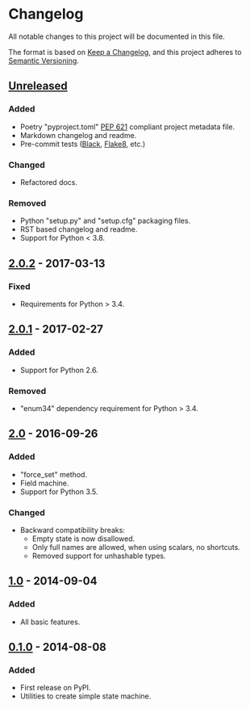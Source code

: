 # Changelog

All notable changes to this project will be documented in this file.

The format is based on [Keep a Changelog](https://keepachangelog.com/en/1.1.0/),
and this project adheres to [Semantic Versioning](https://semver.org/spec/v2.0.0.html).

## [Unreleased]

### Added

- Poetry "pyproject.toml" [PEP 621](https://peps.python.org/pep-0621/) compliant project metadata file.
- Markdown changelog and readme.
- Pre-commit tests ([Black](https://github.com/psf/black), [Flake8](https://github.com/PyCQA/flake8), etc.)

### Changed

- Refactored docs.

### Removed

- Python "setup.py" and "setup.cfg" packaging files.
- RST based changelog and readme.
- Support for Python < 3.8.

## [2.0.2] - 2017-03-13

### Fixed

- Requirements for Python > 3.4.

## [2.0.1] - 2017-02-27

### Added

- Support for Python 2.6.

### Removed

- "enum34" dependency requirement for Python > 3.4.

## [2.0] - 2016-09-26

### Added

- "force_set" method.
- Field machine.
- Support for Python 3.5.

### Changed

- Backward compatibility breaks:
  - Empty state is now disallowed.
  - Only full names are allowed, when using scalars, no shortcuts.
  - Removed support for unhashable types.

## [1.0] - 2014-09-04

### Added

- All basic features.

## [0.1.0] - 2014-08-08

### Added

- First release on PyPI.
- Utilities to create simple state machine.

[unreleased]: https://github.com/beregond/super_state_machine/compare/2.0.2...HEAD
[2.0.2]: https://github.com/beregond/super_state_machine/compare/2.0.1...2.0.2
[2.0.1]: https://github.com/beregond/super_state_machine/compare/2.0...2.0.1
[2.0]: https://github.com/beregond/super_state_machine/compare/1.0...2.0
[1.0]: https://github.com/beregond/super_state_machine/compare/0.1.0...1.0
[0.1.0]: https://github.com/beregond/super_state_machine/releases/tag/0.1.0
